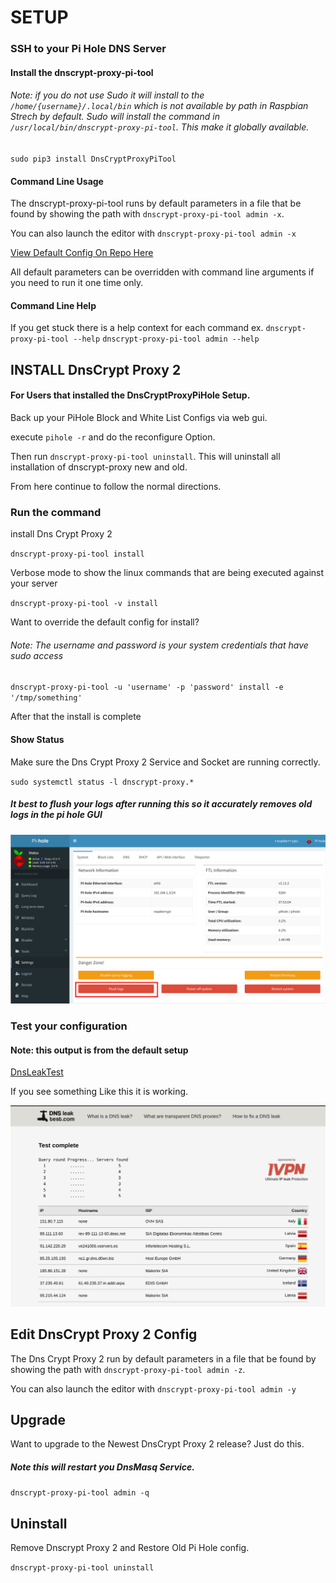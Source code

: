 





# SETUP


### SSH to your Pi Hole DNS Server

#### Install the dnscrypt-proxy-pi-tool

###### Note: if you do not use Sudo it will install to the `/home/{username}/.local/bin` which is not available by  path in Raspbian Strech by default. Sudo will install the command in `/usr/local/bin/dnscrypt-proxy-pi-tool`. This make it globally available.
`sudo pip3 install DnsCryptProxyPiTool`


#### Command Line Usage

The dnscrypt-proxy-pi-tool runs by default parameters in a file that be found by showing the path with `dnscrypt-proxy-pi-tool admin -x`.
 
You can also launch the editor with `dnscrypt-proxy-pi-tool admin -x`

[View Default Config On Repo Here](DnsCryptProxyPiTool/DefaultConfig.py)


All default parameters can be overridden with command line arguments if you need to run it one time only.


#### Command Line Help

If you get stuck there is a help context for each command
ex.
`dnscrypt-proxy-pi-tool --help`
`dnscrypt-proxy-pi-tool admin --help`



## INSTALL DnsCrypt Proxy 2


#### For Users that installed the DnsCryptProxyPiHole Setup.

Back up your PiHole Block and White List Configs via web gui.

execute `pihole -r` and do the reconfigure Option.

Then run `dnscrypt-proxy-pi-tool uninstall`. This will uninstall all installation of dnscrypt-proxy new and old.

From here continue to follow the normal  directions.


### Run the command

install Dns Crypt Proxy 2

`dnscrypt-proxy-pi-tool install`

Verbose mode to show the linux commands that are being executed against your server

`dnscrypt-proxy-pi-tool -v install`

Want to override the default config for install?
###### Note: The username and password is your system credentials that have sudo access

`dnscrypt-proxy-pi-tool -u 'username' -p 'password' install -e '/tmp/something'`

After that the install is complete

#### Show Status

Make sure the Dns Crypt Proxy 2 Service and Socket are running correctly.

` sudo systemctl status -l dnscrypt-proxy.* `

##### It best to flush your logs after running this so it accurately removes old logs in the pi hole GUI

![ScreenShot](img/FlushLogs.png)


### Test your configuration
#### Note: this output is from the default setup

[DnsLeakTest](https://www.dnsleaktest.com/)

If you see something Like this it is working.

![ScreenShot](img/DnsLeakTest.png)


## Edit DnsCrypt Proxy 2 Config

The Dns Crypt Proxy 2 run  by default parameters in a file that be found by showing the path with `dnscrypt-proxy-pi-tool admin -z`.
 
 You can also launch the editor with `dnscrypt-proxy-pi-tool admin -y`


## Upgrade

Want to upgrade to the Newest DnsCrypt Proxy 2 release? Just do this.
##### Note this will restart you DnsMasq Service.

`dnscrypt-proxy-pi-tool admin -q`

## Uninstall

Remove Dnscrypt Proxy 2 and Restore Old Pi Hole config.

`dnscrypt-proxy-pi-tool uninstall`









